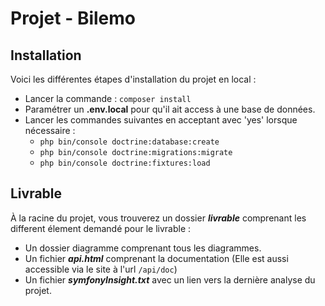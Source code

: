 # Projet - Bilemo

## Installation

Voici les différentes étapes d'installation du projet en local :
- Lancer la commande : ```composer install```
- Paramétrer un __.env.local__ pour qu'il ait access à une base de données.
- Lancer les commandes suivantes en acceptant avec 'yes' lorsque nécessaire :
    - ```php bin/console doctrine:database:create```
    - ```php bin/console doctrine:migrations:migrate```
    - ```php bin/console doctrine:fixtures:load```

## Livrable

À la racine du projet, vous trouverez un dossier ___livrable___ comprenant les different élement demandé pour le livrable :
- Un dossier diagramme comprenant tous les diagrammes.
- Un fichier ___api.html___ comprenant la documentation (Elle est aussi accessible via le site à l'url ```/api/doc```)
- Un fichier ___symfonyInsight.txt___ avec un lien vers la dernière analyse du projet.
